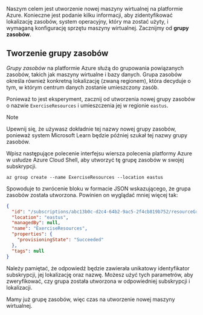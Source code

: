 Naszym celem jest utworzenie nowej maszyny wirtualnej na platformie Azure. Konieczne jest podanie kilku informacji, aby zidentyfikować lokalizację zasobów, system operacyjny, który ma zostać użyty, i wymaganą konfigurację sprzętu maszyny wirtualnej. Zacznijmy od **grupy zasobów**.

## <a name="create-a-resource-group"></a>Tworzenie grupy zasobów

_Grupy zasobów_ na platformie Azure służą do grupowania powiązanych zasobów, takich jak maszyny wirtualne i bazy danych. Grupa zasobów określa również konkretną lokalizację (zwaną regionem), która decyduje o tym, w którym centrum danych zostanie umieszczony zasób.

Ponieważ to jest eksperyment, zacznij od utworzenia nowej grupy zasobów o nazwie `ExerciseResources` i umieszczenia jej w regionie `eastus`.

> [!NOTE]
> Upewnij się, że używasz dokładnie tej nazwy nowej grupy zasobów, ponieważ system Microsoft Learn będzie później szukał tej nazwy grupy zasobów. 

Wpisz następujące polecenie interfejsu wiersza polecenia platformy Azure w usłudze Azure Cloud Shell, aby utworzyć tę grupę zasobów w swojej subskrypcji.

```azurecli
az group create --name ExerciseResources --location eastus
```

Spowoduje to zwrócenie bloku w formacie JSON wskazującego, że grupa zasobów została utworzona. Powinien on wyglądać mniej więcej tak:

```json
{
  "id": "/subscriptions/abc13b0c-d2c4-64b2-9ac5-2f4cb819b752/resourceGroups/ExerciseResources",
  "location": "eastus",
  "managedBy": null,
  "name": "ExerciseResources",
  "properties": {
    "provisioningState": "Succeeded"
  },
  "tags": null
}
```

Należy pamiętać, że odpowiedź będzie zawierała unikatowy identyfikator subskrypcji, jej lokalizację oraz nazwę. Możesz użyć tych parametrów, aby zweryfikować, czy grupa została utworzona w odpowiedniej subskrypcji i lokalizacji.

Mamy już grupę zasobów, więc czas na utworzenie nowej maszyny wirtualnej.